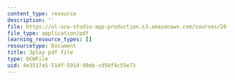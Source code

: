 ```yaml
---
content_type: resource
description: ''
file: https://ol-ocw-studio-app-production.s3.amazonaws.com/courses/20-219-becoming-the-next-bill-nye-writing-and-hosting-the-educational-show-january-iap-2015/4e3517a5514f591d90decd50f9c55e73_GXvoGKLnGn8.pdf
file_type: application/pdf
learning_resource_types: []
resourcetype: Document
title: 3play pdf file
type: OCWFile
uid: 4e3517a5-514f-591d-90de-cd50f9c55e73
---
```


